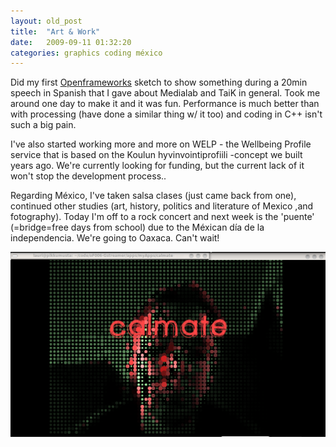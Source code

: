 ```yaml
---
layout: old_post
title:  "Art & Work"
date:   2009-09-11 01:32:20 
categories: graphics coding méxico 
---
```

Did my first [Openframeworks](http://www.openframeworks.cc) sketch to show something during a 20min speech in Spanish that I gave about Medialab and TaiK in general. Took me around one day to make it and it was fun. Performance is much better than with processing (have done a similar thing w/ it too) and coding in C++ isn't such a big pain.	

I've also started working more and more on WELP - the Wellbeing Profile service that is based on the Koulun hyvinvointiprofiili -concept we built years ago. We're currently looking for funding, but the current lack of it won't stop the development process..

Regarding México, I've taken salsa clases (just came back from one), continued other studies (art, history, politics and literature of Mexico ,and fotography). Today I'm off to a rock concert and next week is the 'puente' (=bridge=free days from school) due to the Méxican día de la independencia. We're going to Oaxaca. Can't wait!

![](/images/kassi/18f353b3525f3c7eec85c35af8b7a9d9.png)

